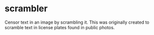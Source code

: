 scrambler
=========

Censor text in an image by scrambling it.  This was originally created to scramble text in license plates found in public photos.
